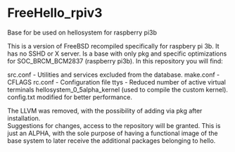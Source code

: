 # FreeHello_rpiv3
Base for be used on hellosystem for raspberry pi3b

This is a version of FreeBSD recompiled specifically for raspbery pi 3b. 
It has no SSHD or X server. 
Is a base with only pkg and specific optimizations for SOC_BRCM_BCM2837 (raspberry pi3b). 
In this repository you will find: 

src.conf - Utilities and services excluded from the database. 
make.conf - CFLAGS 
rc.conf - Configuration file 
ttys - Reduced number of active virtual terminals 
hellosystem_0_5alpha_kernel (used to compile the custom kernel). 
config.txt modified for better performance.  

The LLVM was removed, with the possibility of adding via pkg after installation.  
Suggestions for changes, access to the repository will be granted. 
This is just an ALPHA, with the sole purpose of having a functional image of the base system to later receive the additional packages belonging to hello.
